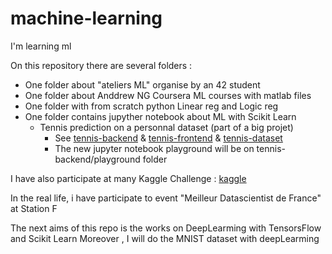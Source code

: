 # machine-learning
I'm learning ml


On this repository there are several folders :

- One folder about "ateliers ML" organise by an 42 student
- One folder about Anddrew NG Coursera ML courses with matlab files
- One folder with from scratch python Linear reg and Logic reg
- One folder contains jupyther notebook about ML with Scikit Learn
  - Tennis prediction on a personnal dataset (part of a big projet)
    - See [tennis-backend](https://github.com/panaC/tennis-backend) & [tennis-frontend](https://github.com/panaC/tennis-frontend) & [tennis-dataset](https://github.com/panaC/tennis-dataset)
    - The new jupyter notebook playground will be on tennis-backend/playground folder

I have also participate at many Kaggle Challenge : [kaggle](https://www.kaggle.com/pleroux)

In the real life, i have participate to event "Meilleur Datascientist de France" at Station F

The next aims of this repo is the works on DeepLearming with TensorsFlow and Scikit Learn
Moreover , I will do the MNIST dataset with deepLearming
